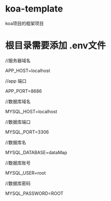 # koa-template
koa项目的框架项目

# 根目录需要添加 .env文件
  //服务器域名
  
  
  APP_HOST=localhost
  
  //app 端口
  
  
  APP_PORT=8686 
  
   //数据库域名
   
   
  MYSQL_HOST=localhost
  
  
   //数据库端口
   
   
  
  MYSQL_PORT=3306
  
  
  
  //数据库名
  
  
  MYSQL_DATABASE=dataMap
  
  
  
  //数据库账号
  
  
  MYSQL_USER=root
  
  
  //数据库密码
  
  
  MYSQL_PASSWORD=ROOT
